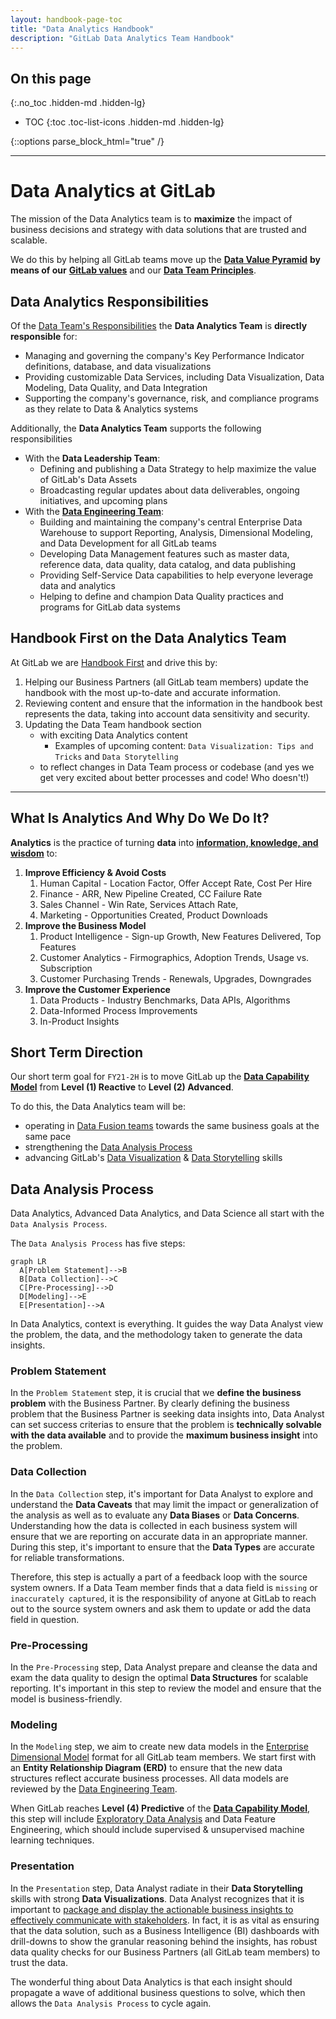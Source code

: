 ```yaml
---
layout: handbook-page-toc
title: "Data Analytics Handbook"
description: "GitLab Data Analytics Team Handbook"
---
```


## On this page
{:.no_toc .hidden-md .hidden-lg}

- TOC
{:toc .toc-list-icons .hidden-md .hidden-lg}

{::options parse_block_html="true" /}

----

# Data Analytics at GitLab

The mission of the Data Analytics team is to **maximize** the impact of business decisions and strategy with data solutions that are trusted and scalable.

We do this by helping all GitLab teams move up the [**Data Value Pyramid**](/handbook/business-technology/data-team/direction/#data-value-pyramid) **by means of our** [**GitLab values**](/handbook/values/) and our [**Data Team Principles**](/handbook/business-technology/data-team/#data-team-principles).


## Data Analytics Responsibilities

Of the [Data Team's Responsibilities](/handbook/business-technology/data-team/#responsibilities) the **Data Analytics Team** is **directly responsible** for:
- Managing and governing the company's Key Performance Indicator definitions, database, and data visualizations
- Providing customizable Data Services, including Data Visualization, Data Modeling, Data Quality, and Data Integration
- Supporting the company's governance, risk, and compliance programs as they relate to Data & Analytics systems

Additionally, the **Data Analytics Team** supports the following responsibilities
- With the **Data Leadership Team**:
    - Defining and publishing a Data Strategy to help maximize the value of GitLab's Data Assets
    - Broadcasting regular updates about data deliverables, ongoing initiatives, and upcoming plans
- With the [**Data Engineering Team**](/handbook/business-technology/data-team/organization/engineering/#data-engineering-responsibilities):
    - Building and maintaining the company's central Enterprise Data Warehouse to support Reporting, Analysis, Dimensional Modeling, and Data Development for all GitLab teams
    - Developing Data Management features such as master data, reference data, data quality, data catalog, and data publishing
    - Providing Self-Service Data capabilities to help everyone leverage data and analytics
    - Helping to define and champion Data Quality practices and programs for GitLab data systems

## Handbook First on the Data Analytics Team

At GitLab we are [Handbook First](/handbook/handbook-usage/#why-handbook-first) and drive this by:
1. Helping our Business Partners (all GitLab team members) update the handbook with the most up-to-date and accurate information.
1. Reviewing content and ensure that the information in the handbook best represents the data, taking into account data sensitivity and security.
1. Updating the Data Team handbook section
    - with exciting Data Analytics content
        - Examples of upcoming content: `Data Visualization: Tips and Tricks` and `Data Storytelling`
    - to reflect changes in Data Team process or codebase  (and yes we get very excited about better processes and code! Who doesn't!)

---

## What Is Analytics And Why Do We Do It?

**Analytics** is the practice of turning **data** into [**information, knowledge, and wisdom**](/handbook/business-technology/data-team/direction/#data-value-pyramid) to:
1. **Improve Efficiency & Avoid Costs**
    1. Human Capital - Location Factor, Offer Accept Rate, Cost Per Hire
    1. Finance - ARR, New Pipeline Created, CC Failure Rate
    1. Sales Channel - Win Rate, Services Attach Rate,
    1. Marketing - Opportunities Created, Product Downloads
1. **Improve the Business Model**
    1. Product Intelligence - Sign-up Growth, New Features Delivered, Top Features
    1. Customer Analytics - Firmographics, Adoption Trends, Usage vs. Subscription
    1. Customer Purchasing Trends - Renewals, Upgrades, Downgrades
1. **Improve the Customer Experience**
    1. Data Products - Industry Benchmarks, Data APIs, Algorithms
    1. Data-Informed Process Improvements
    1. In-Product Insights

## Short Term Direction
Our short term goal for `FY21-2H` is to move GitLab up the [**Data Capability Model**](/handbook/business-technology/data-team/direction/#data-capability-model) from **Level (1) Reactive** to **Level (2) Advanced**.

To do this, the Data Analytics team will be:
- operating in [Data Fusion teams](https://about.gitlab.com/handbook/business-technology/data-team/organization/#fusion-teams) towards the same business goals at the same pace
- strengthening the [Data Analysis Process](/handbook/business-technology/data-team/organization/analytics/#data-analysis-process)
- advancing GitLab's [Data Visualization](https://datavizcatalogue.com/) & [Data Storytelling](https://www.forbes.com/sites/brentdykes/2016/03/31/data-storytelling-the-essential-data-science-skill-everyone-needs/#71f2f94852ad) skills


## Data Analysis Process

Data Analytics, Advanced Data Analytics, and Data Science all start with the `Data Analysis Process`.

The `Data Analysis Process` has five steps:

```mermaid
graph LR
  A[Problem Statement]-->B
  B[Data Collection]-->C
  C[Pre-Processing]-->D
  D[Modeling]-->E
  E[Presentation]-->A
```

In Data Analytics, context is everything. It guides the way Data Analyst view the problem, the data, and the methodology taken to generate the data insights.

### Problem Statement

In the `Problem Statement` step, it is crucial that we **define the business problem** with the Business Partner. By clearly defining the business problem that the Business Partner is seeking data insights into, Data Analyst can set success criterias to ensure that the problem is **technically solvable with the data available** and to provide the **maximum business insight** into the problem.

### Data Collection

In the `Data Collection` step, it's important for Data Analyst to explore and understand the **Data Caveats** that may limit the impact or generalization of the analysis as well as to evaluate any **Data Biases** or **Data Concerns**. Understanding how the data is collected in each business system will ensure that we are reporting on accurate data in an appropriate manner. During this step, it's important to ensure that the **Data Types** are accurate for reliable transformations.

Therefore, this step is actually a part of a feedback loop with the source system owners. If a Data Team member finds that a data field is `missing` or `inaccurately captured`, it is the responsibility of anyone at GitLab to reach out to the source system owners and ask them to update or add the data field in question.

### Pre-Processing

In the `Pre-Processing` step, Data Analyst prepare and cleanse the data and exam the data quality to design the optimal **Data Structures** for scalable reporting. It's important in this step to review the model and ensure that the model is business-friendly.

### Modeling

In the `Modeling` step, we aim to create new data models in the [Enterprise Dimensional Model](/handbook/business-technology/data-team/platform/edw) format for all GitLab team members. We start first with an **Entity Relationship Diagram (ERD)** to ensure that the new data structures reflect accurate business processes. All data models are reviewed by the [Data Engineering Team](/handbook/business-technology/data-team/organization/engineering/#data-engineering-responsibilities).

When GitLab reaches **Level (4) Predictive** of the [**Data Capability Model**](/handbook/business-technology/data-team/direction/#data-capability-model), this step will include [Exploratory Data Analysis](https://en.wikipedia.org/wiki/Exploratory_data_analysis) and Data Feature Engineering, which should include supervised & unsupervised machine learning techniques.

### Presentation

In the `Presentation` step, Data Analyst radiate in their **Data Storytelling** skills with strong **Data Visualizations**. Data Analyst recognizes that it is important to [package and display the actionable business insights to effectively communicate with stakeholders](https://www.forbes.com/sites/evamurray/2019/01/28/how-data-visualization-supports-communication/#3a8d1972cced). In fact, it is as vital as ensuring that the data solution, such as a Business Intelligence (BI) dashboards with drill-downs to show the granular reasoning behind the insights, has robust data quality checks for our Business Partners (all GitLab team members) to trust the data.

The wonderful thing about Data Analytics is that each insight should propagate a wave of additional business questions to solve, which then allows the `Data Analysis Process` to cycle again.
